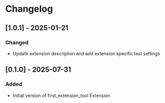 # Changelog

## [1.0.1] - 2025-01-21
### Changed
- Update extension description and add extension specific test settings


## [0.1.0] - 2025-07-31

### Added

- Initial version of first_extension_tool Extension
